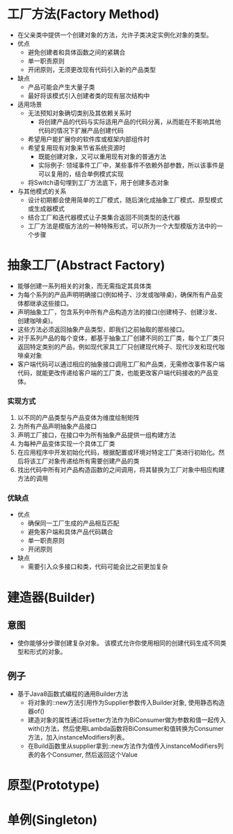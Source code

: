 # 工厂方法(Factory Method)
* 在父亲类中提供一个创建对象的方法，允许子类决定实例化对象的类型。
* 优点
  * 避免创建者和具体函数之间的紧耦合
  * 单一职责原则
  * 开闭原则，无须更改现有代码引入新的产品类型
* 缺点
  * 产品可能会产生大量子类
  * 最好将该模式引入创建者类的现有层次结构中
* 适用场景
  * 无法预知对象确切类别及其依赖关系时
    * 将创建产品的代码与实际适用产品的代码分离，从而能在不影响其他代码的情况下扩展产品创建代码
  * 希望用户能扩展你的软件库或框架内部组件时
  * 希望复用现有对象来节省系统资源时
    * 既能创建对象，又可以重用现有对象的普通方法
    * 实际例子: 领域事件工厂中，某些事件不依赖外部参数，所以该事件是可以复用的，结合单例模式实现
  * 将Switch语句埋到工厂方法底下，用于创建多态对象
* 与其他模式的关系
  * 设计初期都会使用简单的工厂模式，随后演化成抽象工厂模式、原型模式或生成器模式
  * 结合工厂和迭代器模式让子类集合返回不同类型的迭代器
  * 工厂方法是模版方法的一种特殊形式，可以所为一个大型模版方法中的一个步骤

# 抽象工厂(Abstract Factory)
* 能够创建一系列相关的对象，而无需指定其具体类
* 为每个系列的产品声明明确接口(例如椅子、沙发或咖啡桌)，确保所有产品变体都继承这些接口。
* 声明抽象工厂，包含系列中所有产品构造方法的接口(创建椅子、创建沙发、创建咖啡桌)。
* 这些方法必须返回抽象产品类型，即我们之前抽取的那些接口。
* 对于系列产品的每个变体，都基于抽象工厂创建不同的工厂类，每个工厂类只返回特定类别的产品，例如现代家具工厂只创建现代椅子、现代沙发和现代咖啡桌对象
* 客户端代码可以通过相应的抽象接口调用工厂和产品类，无需修改事件客户端代码，就能更改传递给客户端的工厂类，也能更改客户端代码接收的产品变体。
### 实现方式
1. 以不同的产品类型与产品变体为维度绘制矩阵
2. 为所有产品声明抽象产品接口
3. 声明工厂接口，在接口中为所有抽象产品提供一组构建方法
4. 为每种产品变体实现一个具体工厂类
5. 在应用程序中开发初始化代码，根据配置或环境对特定工厂类进行初始化。然后将该工厂对象传递给所有需要创建产品的类
6. 找出代码中所有对产品构造函数的之间调用，将其替换为工厂对象中相应构建方法的调用
### 优缺点
* 优点
  * 确保同一工厂生成的产品相互匹配
  * 避免客户端和具体产品代码耦合
  * 单一职责原则
  * 开闭原则
* 缺点
  * 需要引入众多接口和类，代码可能会比之前更加复杂
  
# 建造器(Builder)
## 意图
* 使你能够分步骤创建复杂对象。 该模式允许你使用相同的创建代码生成不同类型和形式的对象。

## 例子
* 基于Java8函数式编程的通用Builder方法
  * 将对象的::new方法引用作为Supplier参数传入Builder对象, 使用静态构造器of()
  * 建造对象的属性通过将setter方法作为BiConsumer做为参数和值一起传入with()方法，然后使用Lambda函数将BiConsumer和值转换为Consumer方法，加入instanceModifiers列表。
  * 在Build函数里从supplier拿到::new方法作为值传入instanceModifiers列表的各个Consumer, 然后返回这个Value

# 原型(Prototype)

# 单例(Singleton)